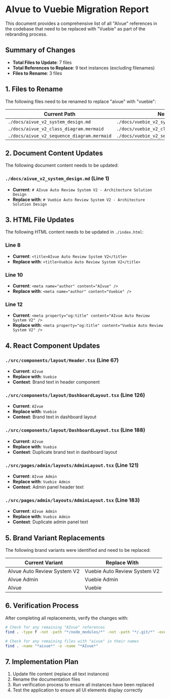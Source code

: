 # AIvue to Vuebie Migration Report

This document provides a comprehensive list of all "AIvue" references in the codebase that need to be replaced with "Vuebie" as part of the rebranding process.

## Summary of Changes

- **Total Files to Update**: 7 files
- **Total References to Replace**: 9 text instances (excluding filenames)
- **Files to Rename**: 3 files

## 1. Files to Rename

The following files need to be renamed to replace "aivue" with "vuebie":

| Current Path | New Path |
|-------------|----------|
| `./docs/aivue_v2_system_design.md` | `./docs/vuebie_v2_system_design.md` |
| `./docs/aivue_v2_class_diagram.mermaid` | `./docs/vuebie_v2_class_diagram.mermaid` |
| `./docs/aivue_v2_sequence_diagram.mermaid` | `./docs/vuebie_v2_sequence_diagram.mermaid` |

## 2. Document Content Updates

The following document content needs to be updated:

### `./docs/aivue_v2_system_design.md` (Line 1)

- **Current**: `# AIvue Auto Review System V2 - Architecture Solution Design`
- **Replace with**: `# Vuebie Auto Review System V2 - Architecture Solution Design`

## 3. HTML File Updates

The following HTML content needs to be updated in `./index.html`:

### Line 8
- **Current**: `<title>AIvue Auto Review System V2</title>`
- **Replace with**: `<title>Vuebie Auto Review System V2</title>`

### Line 10
- **Current**: `<meta name="author" content="AIvue" />`
- **Replace with**: `<meta name="author" content="Vuebie" />`

### Line 12
- **Current**: `<meta property="og:title" content="AIvue Auto Review System V2" />`
- **Replace with**: `<meta property="og:title" content="Vuebie Auto Review System V2" />`

## 4. React Component Updates

### `./src/components/layout/Header.tsx` (Line 67)
- **Current**: `AIvue`
- **Replace with**: `Vuebie`
- **Context**: Brand text in header component

### `./src/components/layout/DashboardLayout.tsx` (Line 126)
- **Current**: `AIvue`
- **Replace with**: `Vuebie`
- **Context**: Brand text in dashboard layout

### `./src/components/layout/DashboardLayout.tsx` (Line 188)
- **Current**: `AIvue`
- **Replace with**: `Vuebie`
- **Context**: Duplicate brand text in dashboard layout

### `./src/pages/admin/layouts/AdminLayout.tsx` (Line 121)
- **Current**: `AIvue Admin`
- **Replace with**: `Vuebie Admin`
- **Context**: Admin panel header text

### `./src/pages/admin/layouts/AdminLayout.tsx` (Line 183)
- **Current**: `AIvue Admin`
- **Replace with**: `Vuebie Admin`
- **Context**: Duplicate admin panel text

## 5. Brand Variant Replacements

The following brand variants were identified and need to be replaced:

| Current Variant | Replace With |
|----------------|-------------|
| AIvue Auto Review System V2 | Vuebie Auto Review System V2 |
| AIvue Admin | Vuebie Admin |
| AIvue | Vuebie |

## 6. Verification Process

After completing all replacements, verify the changes with:

```bash
# Check for any remaining "AIvue" references
find . -type f -not -path "*/node_modules/*" -not -path "*/.git/*" -exec grep -l "AIvue\|aivue" {} \;

# Check for any remaining files with "aivue" in their names
find . -name "*aivue*" -o -name "*AIvue*"
```

## 7. Implementation Plan

1. Update file content (replace all text instances)
2. Rename the documentation files
3. Run verification process to ensure all instances have been replaced
4. Test the application to ensure all UI elements display correctly